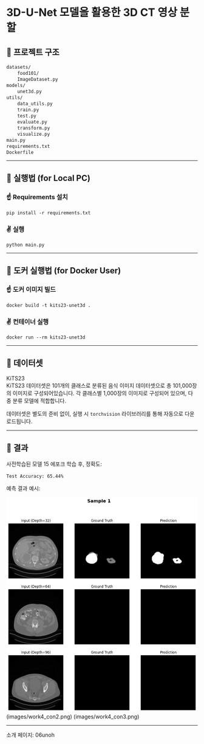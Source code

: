 # 3D-U-Net 모델을 활용한 3D CT 영상 분할



## 🔹 프로젝트 구조

```
datasets/
    food101/
    ImageDataset.py
models/
    unet3d.py
utils/
    data_utils.py
    train.py
    test.py
    evaluate.py
    transform.py
    visualize.py
main.py
requirements.txt
Dockerfile
```
---
## 🔹 실행법 (for Local PC)

### ☝️ Requirements 설치

```
pip install -r requirements.txt
```

### ✌️ 실행

```
python main.py
```
---
## 🔹 도커 실행법 (for Docker User)

### ☝️ 도커 이미지 빌드

```
docker build -t kits23-unet3d .
```

### ✌️ 컨테이너 실행

```
docker run --rm kits23-unet3d
```

---

## 🔹 데이터셋

KiTS23  
KiTS23 데이터셋은 101개의 클래스로 분류된 음식 이미지 데이터셋으로 총 101,000장의 이미지로 구성되어있습니다. 각 클래스별 1,000장의 이미지로 구성되어 있으며, 다중 분류 모델에 적합합니다.  
  
데이터셋은 별도의 준비 없이, 실행 시 `torchvision` 라이브러리를 통해 자동으로 다운로드됩니다.

---

## 🔹 결과

사전학습된 모델 15 에포크 학습 후, 정확도:

```
Test Accuracy: 65.44%
```

예측 결과 예시:

![샘플 예측 결과](images/work4_con1.png)  (images/work4_con2.png)  (images/work4_con3.png)

---
소개 페이지: 
06unoh